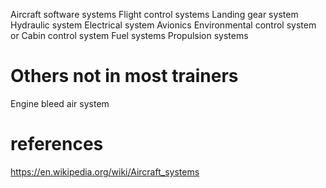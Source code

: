 Aircraft software systems
Flight control systems
Landing gear system
Hydraulic system
Electrical system
Avionics
Environmental control system or Cabin control system
Fuel systems
Propulsion systems

# Others not in most trainers
Engine bleed air system


# references 
https://en.wikipedia.org/wiki/Aircraft_systems
